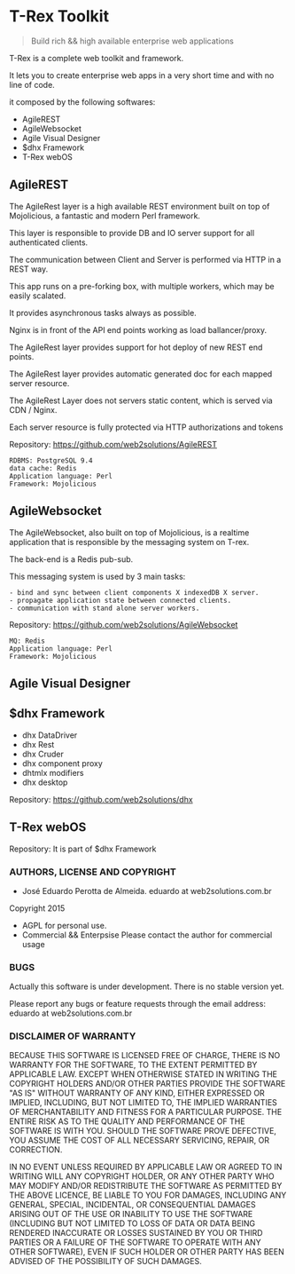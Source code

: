 # T-Rex Toolkit

> Build rich && high available enterprise web applications

T-Rex is a complete web toolkit and framework.

It lets you to create enterprise web apps in a very short time and with no line of code.

it composed by the following softwares:

 - AgileREST
 - AgileWebsocket
 - Agile Visual Designer
 - $dhx Framework
 - T-Rex webOS

## AgileREST

The AgileRest layer is a high available REST environment built on top of Mojolicious, 
a fantastic and modern Perl framework.

This layer is responsible to provide DB and IO server support for all authenticated clients.

The communication between Client and Server is performed via HTTP in a REST way.
 
This app runs on a pre-forking box, with multiple workers, which may be easily scalated.

It provides asynchronous tasks always as possible.
 
Nginx is in front of the API end points working as load ballancer/proxy.
 
The AgileRest layer provides support for hot deploy of new REST end points.
 
The AgileRest layer provides automatic generated doc for each mapped server resource.
 
The AgileRest Layer does not servers static content, which is served via CDN / Nginx.
 
Each server resource is fully protected via HTTP authorizations and tokens

Repository: https://github.com/web2solutions/AgileREST


	RDBMS: PostgreSQL 9.4
	data cache: Redis
	Application language: Perl
	Framework: Mojolicious


## AgileWebsocket

The AgileWebsocket, also built on top of Mojolicious, is a realtime application that is responsible by the messaging system on T-rex.

The back-end is a Redis pub-sub.

This messaging system is used by 3 main tasks:

	- bind and sync between client components X indexedDB X server.
	- propagate application state between connected clients.
	- communication with stand alone server workers.

Repository: https://github.com/web2solutions/AgileWebsocket

	
	MQ: Redis
	Application language: Perl
	Framework: Mojolicious


## Agile Visual Designer


## $dhx Framework

 - dhx DataDriver
 - dhx Rest
 - dhx Cruder
 - dhx component proxy
 - dhtmlx modifiers
 - dhx desktop


Repository: https://github.com/web2solutions/dhx

## T-Rex webOS

Repository: It is part of $dhx Framework

### AUTHORS, LICENSE AND COPYRIGHT

 - José Eduardo Perotta de Almeida. eduardo at web2solutions.com.br

  Copyright 2015 

- AGPL for personal use.
- Commercial && Enterpsise 
	Please contact the author for commercial usage



### BUGS

Actually this software is under development. There is no stable version yet.

Please report any bugs or feature requests through the email address: eduardo at web2solutions.com.br

### DISCLAIMER OF WARRANTY

BECAUSE THIS SOFTWARE IS LICENSED FREE OF CHARGE, THERE IS NO WARRANTY FOR THE SOFTWARE, TO THE EXTENT PERMITTED BY APPLICABLE LAW. EXCEPT WHEN OTHERWISE STATED IN WRITING THE COPYRIGHT HOLDERS AND/OR OTHER PARTIES PROVIDE THE SOFTWARE "AS IS" WITHOUT WARRANTY OF ANY KIND, EITHER EXPRESSED OR IMPLIED, INCLUDING, BUT NOT LIMITED TO, THE IMPLIED WARRANTIES OF MERCHANTABILITY AND FITNESS FOR A PARTICULAR PURPOSE. THE ENTIRE RISK AS TO THE QUALITY AND PERFORMANCE OF THE SOFTWARE IS WITH YOU. SHOULD THE SOFTWARE PROVE DEFECTIVE, YOU ASSUME THE COST OF ALL NECESSARY SERVICING, REPAIR, OR CORRECTION.

IN NO EVENT UNLESS REQUIRED BY APPLICABLE LAW OR AGREED TO IN WRITING WILL ANY COPYRIGHT HOLDER, OR ANY OTHER PARTY WHO MAY MODIFY AND/OR REDISTRIBUTE THE SOFTWARE AS PERMITTED BY THE ABOVE LICENCE, BE LIABLE TO YOU FOR DAMAGES, INCLUDING ANY GENERAL, SPECIAL, INCIDENTAL, OR CONSEQUENTIAL DAMAGES ARISING OUT OF THE USE OR INABILITY TO USE THE SOFTWARE (INCLUDING BUT NOT LIMITED TO LOSS OF DATA OR DATA BEING RENDERED INACCURATE OR LOSSES SUSTAINED BY YOU OR THIRD PARTIES OR A FAILURE OF THE SOFTWARE TO OPERATE WITH ANY OTHER SOFTWARE), EVEN IF SUCH HOLDER OR OTHER PARTY HAS BEEN ADVISED OF THE POSSIBILITY OF SUCH DAMAGES.
